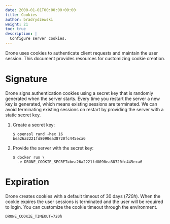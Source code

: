 ```yaml
---
date: 2000-01-01T00:00:00+00:00
title: Cookies
author: bradrydzewski
weight: 21
toc: true
description: |
  Configure server cookies.
---
```


Drone uses cookies to authenticate client requests and maintain the user session. This document provides resources for customizing cookie creation.

# Signature

Drone signs authentication cookies using a secret key that is randomly generated when the server starts. Every time you restart the server a new key is generated, which means existing sessions are terminated. We can avoid terminating existing sessions on restart by providing the server with a static secret key.

1. Create a secret key:
   ```
   $ openssl rand -hex 16
   bea26a2221fd8090ea38720fc445eca6
   ```

2. Provide the server with the secret key:
   ```
   $ docker run \
     -e DRONE_COOKIE_SECRET=bea26a2221fd8090ea38720fc445eca6
   ```

# Expiration

Drone creates cookies with a default timeout of 30 days (_720h_). When the cookie expires the user sessions is terminated and the user will be required to login. You can customize the cookie timeout through the environment.

```
DRONE_COOKIE_TIMEOUT=720h
```

